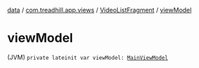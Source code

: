 [data](../../index.md) / [com.treadhill.app.views](../index.md) / [VideoListFragment](index.md) / [viewModel](./view-model.md)

# viewModel

(JVM) `private lateinit var viewModel: `[`MainViewModel`](../../com.treadhill.app.view-model/-main-view-model/index.md)